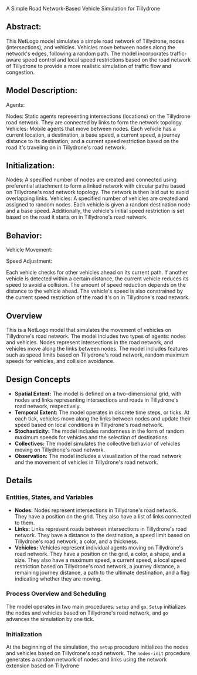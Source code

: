  A Simple Road Network-Based Vehicle Simulation for Tillydrone

## Abstract:
This NetLogo model simulates a simple road network of Tillydrone, nodes (intersections), and vehicles. Vehicles move between nodes along the network's edges, following a random path. The model incorporates traffic-aware speed control and local speed restrictions based on the road network of Tillydrone to provide a more realistic simulation of traffic flow and congestion.

## Model Description:

Agents:

Nodes: Static agents representing intersections (locations) on the Tillydrone road network. They are connected by links to form the network topology.
Vehicles: Mobile agents that move between nodes. Each vehicle has a current location, a destination, a base speed, a current speed, a journey distance to its destination, and a current speed restriction based on the road it's traveling on in Tillydrone's road network.
## Initialization:

Nodes: A specified number of nodes are created and connected using preferential attachment to form a linked network with circular paths based on Tillydrone's road network topology. The network is then laid out to avoid overlapping links.
Vehicles: A specified number of vehicles are created and assigned to random nodes. Each vehicle is given a random destination node and a base speed. Additionally, the vehicle's initial speed restriction is set based on the road it starts on in Tillydrone's road network.

## Behavior:

Vehicle Movement:

Speed Adjustment:

Each vehicle checks for other vehicles ahead on its current path.
If another vehicle is detected within a certain distance, the current vehicle reduces its speed to avoid a collision.
The amount of speed reduction depends on the distance to the vehicle ahead.
The vehicle's speed is also constrained by the current speed restriction of the road it's on in Tillydrone's road network.

Overview
--------

This is a NetLogo model that simulates the movement of vehicles on Tillydrone's road network. The model includes two types of agents: nodes and vehicles. Nodes represent intersections in the road network, and vehicles move along the links between nodes. The model includes features such as speed limits based on Tillydrone's road network, random maximum speeds for vehicles, and collision avoidance.

Design Concepts
---------------

* **Spatial Extent:** The model is defined on a two-dimensional grid, with nodes and links representing intersections and roads in Tillydrone's road network, respectively.
* **Temporal Extent:** The model operates in discrete time steps, or ticks. At each tick, vehicles move along the links between nodes and update their speed based on local conditions in Tillydrone's road network.
* **Stochasticity:** The model includes randomness in the form of random maximum speeds for vehicles and the selection of destinations.
* **Collectives:** The model simulates the collective behavior of vehicles moving on Tillydrone's road network.
* **Observation:** The model includes a visualization of the road network and the movement of vehicles in Tillydrone's road network.

Details
-------

### Entities, States, and Variables

* **Nodes:** Nodes represent intersections in Tillydrone's road network. They have a position on the grid. They also have a list of links connected to them.
* **Links:** Links represent roads between intersections in Tillydrone's road network. They have a distance to the destination, a speed limit based on Tillydrone's road network, a color, and a thickness.
* **Vehicles:** Vehicles represent individual agents moving on Tillydrone's road network. They have a position on the grid, a color, a shape, and a size. They also have a maximum speed, a current speed, a local speed restriction based on Tillydrone's road network, a journey distance, a remaining journey distance, a path to the ultimate destination, and a flag indicating whether they are moving.

### Process Overview and Scheduling

The model operates in two main procedures: `setup` and `go`. `Setup` initializes the nodes and vehicles based on Tillydrone's road network, and `go` advances the simulation by one tick.

### Initialization

At the beginning of the simulation, the `setup` procedure initializes the nodes and vehicles based on Tillydrone's road network. The `nodes-init` procedure generates a random network of nodes and links using the network extension based on Tillydrone

